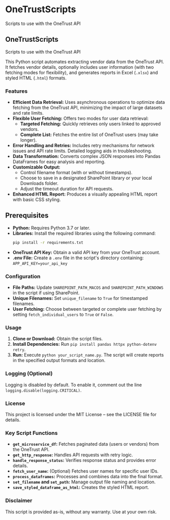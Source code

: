 # OneTrustScripts
Scripts to use with the OneTrust API

## OneTrustScripts
Scripts to use with the OneTrust API

This Python script automates extracting vendor data from the OneTrust API. It fetches vendor details, optionally includes user information (with two fetching modes for flexibility), and generates reports in Excel (`.xlsx`) and styled HTML (`.html`) formats.

### Features

* **Efficient Data Retrieval:** Uses asynchronous operations to optimize data fetching from the OneTrust API, minimizing the impact of large datasets and rate limits.
* **Flexible User Fetching:** Offers two modes for user data retrieval:
    - **Targeted Fetching:**  Quickly retrieves only users linked to approved vendors.
    - **Complete List:**  Fetches the entire list of OneTrust users (may take longer).
* **Error Handling and Retries:** Includes retry mechanisms for network issues and API rate limits. Detailed logging aids in troubleshooting.
* **Data Transformation:** Converts complex JSON responses into Pandas DataFrames for easy analysis and reporting.
* **Customizable Output:**  
    - Control filename format (with or without timestamps).
    - Choose to save in a designated SharePoint library or your local Downloads folder.
    - Adjust the timeout duration for API requests.
* **Enhanced HTML Report:** Produces a visually appealing HTML report with basic CSS styling.

## Prerequisites

* **Python:** Requires Python 3.7 or later.
* **Libraries:** Install the required libraries using the following command:
   ```bash
   pip install -r requirements.txt
   ```
* **OneTrust API Key:** Obtain a valid API key from your OneTrust account.
* **.env File:** Create a `.env` file in the script's directory containing: `APP_API_KEY=your_api_key`

### Configuration

* **File Paths:** Update `SHAREPOINT_PATH_MACOS` and `SHAREPOINT_PATH_WINDOWS` in the script if using SharePoint.
* **Unique Filenames:** Set `unique_filename` to `True` for timestamped filenames.
* **User Fetching:** Choose between targeted or complete user fetching by setting `fetch_individual_users` to `True` or `False`.

### Usage

1. **Clone or Download:** Obtain the script files.
2. **Install Dependencies:** Run `pip install pandas httpx python-dotenv retry`.
3. **Run:** Execute `python your_script_name.py`. The script will create reports in the specified output formats and location.

### Logging (Optional)

Logging is disabled by default. To enable it, comment out the line `logging.disable(logging.CRITICAL)`.

### License

This project is licensed under the MIT License – see the LICENSE file for details.

### Key Script Functions

* **`get_microservice_df`:** Fetches paginated data (users or vendors) from the OneTrust API.
* **`get_http_response`:**  Handles API requests with retry logic.
* **`handle_response_status`:**  Verifies response status and provides error details.
* **`fetch_user_name`:**  (Optional) Fetches user names for specific user IDs.
* **`process_dataframes`:** Processes and combines data into the final format.
* **`set_filename` and `set_path`:** Manage output file naming and location.
* **`save_styled_dataframe_as_html`:**  Creates the styled HTML report.

### Disclaimer
This script is provided as-is, without any warranty. Use at your own risk.
